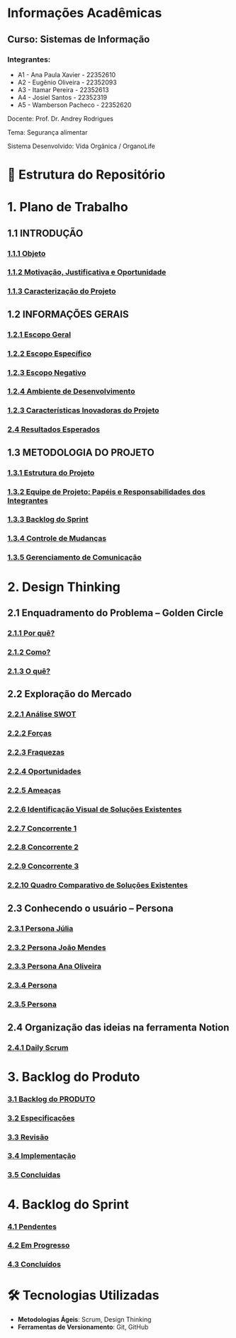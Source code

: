 # Informações Acadêmicas
## Curso: Sistemas de Informação

### Integrantes:

+ A1 - Ana Paula Xavier - 22352610
+ A2 - Eugênio Oliveira - 22352093
+ A3 - Itamar Pereira - 22352613
+ A4 - Josiel Santos - 22352319
+ A5 - Wamberson Pacheco - 22352620


Docente: Prof. Dr. Andrey Rodrigues

Tema: Segurança alimentar

Sistema Desenvolvido: Vida Orgânica / OrganoLife


# 📁 Estrutura do Repositório

# 1. Plano de Trabalho
## 1.1 INTRODUÇÃO
### [1.1.1 Objeto](https://github.com/Pacheco-77/backlog-do-produto/blob/main/1_plano%20_de_trabalho.md#1-introdu%C3%A7%C3%A3o)
### [1.1.2 Motivação, Justificativa e Oportunidade](https://github.com/Pacheco-77/backlog-do-produto/blob/main/1_plano%20_de_trabalho.md#12-motiva%C3%A7%C3%A3o-justificativa-e-oportunidade)
### [1.1.3 Caracterização do Projeto](https://github.com/Pacheco-77/backlog-do-produto/blob/main/1_plano%20_de_trabalho.md#13-caracteriza%C3%A7%C3%A3o-do-projeto)

## 1.2 INFORMAÇÕES GERAIS
### [1.2.1 Escopo Geral](https://github.com/Pacheco-77/backlog-do-produto/blob/main/1_plano%20_de_trabalho.md#21-escopo-geral)
### [1.2.2 Escopo Específico](https://github.com/Pacheco-77/backlog-do-produto/blob/main/1_plano%20_de_trabalho.md#211-escopo-espec%C3%ADfico)
### [1.2.3 Escopo Negativo](https://github.com/Pacheco-77/backlog-do-produto/edit/main/1_plano%20_de_trabalho.md#212-escopo-negativo)
### [1.2.4 Ambiente de Desenvolvimento](https://github.com/Pacheco-77/backlog-do-produto/blob/main/1_plano%20_de_trabalho.md#22-ambiente-de-desenvolvimento)
### [1.2.3 Características Inovadoras do Projeto](https://github.com/Pacheco-77/backlog-do-produto/blob/main/1_plano%20_de_trabalho.md#23-caracter%C3%ADsticas-inovadoras-do-projeto)
### [2.4 Resultados Esperados](https://github.com/Pacheco-77/backlog-do-produto/blob/main/1_plano%20_de_trabalho.md#24-resultados-esperados)

## 1.3 METODOLOGIA DO PROJETO
### [1.3.1 Estrutura do Projeto](https://github.com/Pacheco-77/backlog-do-produto/blob/main/1_plano%20_de_trabalho.md#31-estrutura-do-projeto)
### [1.3.2 Equipe de Projeto: Papéis e Responsabilidades dos Integrantes](https://github.com/Pacheco-77/backlog-do-produto/blob/main/1_plano%20_de_trabalho.md#32-equipe-de-projeto-pap%C3%A9is-e-responsabilidades-dos-integrantes)
### [1.3.3 Backlog do Sprint](https://github.com/Pacheco-77/backlog-do-produto/blob/main/1_plano%20_de_trabalho.md#33-backlog-do-sprint)
### [1.3.4 Controle de Mudanças](https://github.com/Pacheco-77/backlog-do-produto/blob/main/1_plano%20_de_trabalho.md#34-controle-de-mudan%C3%A7as)
### [1.3.5 Gerenciamento de Comunicação](https://github.com/Pacheco-77/backlog-do-produto/blob/main/1_plano%20_de_trabalho.md#35-gerenciamento-de-comunica%C3%A7%C3%A3o)

# 2. Design Thinking
## 2.1 Enquadramento do Problema – Golden Circle
### [2.1.1 Por quê?](https://github.com/Pacheco-77/backlog-do-produto/blob/main/2_design-thinking.md#por-qu%C3%AA)
### [2.1.2 Como?](https://github.com/Pacheco-77/backlog-do-produto/blob/main/2_design-thinking.md#como)
### [2.1.3 O quê?](https://github.com/Pacheco-77/backlog-do-produto/blob/main/2_design-thinking.md#o-qu%C3%AA)

## 2.2 Exploração do Mercado
### [2.2.1 Análise SWOT](https://github.com/Pacheco-77/backlog-do-produto/blob/main/2_design-thinking.md#a-an%C3%A1lise-swot)
### [2.2.2 Forças](https://github.com/Pacheco-77/backlog-do-produto/blob/main/2_design-thinking.md#for%C3%A7as)
### [2.2.3 Fraquezas](https://github.com/Pacheco-77/backlog-do-produto/blob/main/2_design-thinking.md#fraquezas)
### [2.2.4 Oportunidades](https://github.com/Pacheco-77/backlog-do-produto/blob/main/2_design-thinking.md#oportunidades)
### [2.2.5 Ameaças](https://github.com/Pacheco-77/backlog-do-produto/blob/main/2_design-thinking.md#amea%C3%A7as)
### [2.2.6 Identificação Visual de Soluções Existentes](https://github.com/Pacheco-77/backlog-do-produto/blob/main/2_design-thinking.md#b-identifica%C3%A7%C3%A3o-visual-de-solu%C3%A7%C3%B5es-existentes)
### [2.2.7 Concorrente 1](https://github.com/Pacheco-77/backlog-do-produto/blob/main/2_design-thinking.md#concorrente-1)
### [2.2.8 Concorrente 2](https://github.com/Pacheco-77/backlog-do-produto/blob/main/2_design-thinking.md#concorrente-2)
### [2.2.9 Concorrente 3](https://github.com/Pacheco-77/backlog-do-produto/blob/main/2_design-thinking.md#concorrente-3)
### [2.2.10 Quadro Comparativo de Soluções Existentes](https://github.com/Pacheco-77/backlog-do-produto/blob/main/2_design-thinking.md#c-quadro-comparativo-de-solu%C3%A7%C3%B5es-existentes)

## 2.3 Conhecendo o usuário – Persona
### [2.3.1 Persona Júlia](https://github.com/Pacheco-77/backlog-do-produto/blob/main/2_design-thinking.md#231-persona-j%C3%BAlia)
### [2.3.2 Persona João Mendes](https://github.com/Pacheco-77/backlog-do-produto/blob/main/2_design-thinking.md#232-persona-jo%C3%A3o-mendes)
### [2.3.3 Persona Ana Oliveira](https://github.com/Pacheco-77/backlog-do-produto/blob/main/2_design-thinking.md#233-persona-ana-oliveira)
### [2.3.4 Persona](https://github.com/Pacheco-77/backlog-do-produto/blob/main/2_design-thinking.md#234-persona-4)
### [2.3.5 Persona](https://github.com/Pacheco-77/backlog-do-produto/blob/main/2_design-thinking.md#235-persona-5)

## 2.4 Organização das ideias na ferramenta Notion
### [2.4.1 Daily Scrum]()

# 3. Backlog do Produto
### [3.1 Backlog do PRODUTO]()
### [3.2 Especificações]()
### [3.3 Revisão]() 
### [3.4 Implementação]()
### [3.5 Concluidas]() 

# 4. Backlog do Sprint
### [4.1 Pendentes]()
### [4.2 Em Progresso]()
### [4.3 Concluídos]()

# 🛠️ Tecnologias Utilizadas

- **Metodologias Ágeis**: Scrum, Design Thinking
- **Ferramentas de Versionamento**: Git, GitHub


